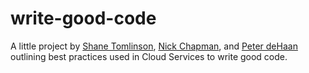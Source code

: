 # write-good-code

A little project by [Shane Tomlinson](mailto:stomlinson@mozilla.com), [Nick Chapman](mailto:nchapman@mozilla.com), and [Peter deHaan](mailto:pdehaan@mozilla.com) outlining best practices used in Cloud Services to write good code.

